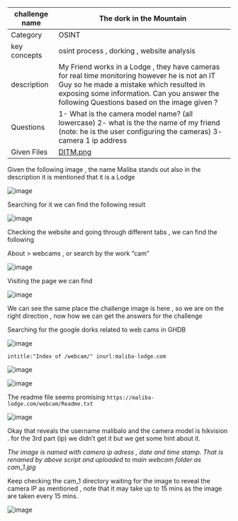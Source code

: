| challenge name | The dork in the Mountain |
| -------- | ------- |
| Category | OSINT |
| key concepts | osint process  , dorking , website analysis |
| description | My Friend works in a Lodge , they have cameras for real time monitoring however he is not an IT Guy so he made a mistake which resulted in exposing some information. Can you answer the following Questions based on the image given ? |
| Questions | 1- What is the camera model name? (all lowercase) 2- what is the the name of my friend (note: he is the user configuring the cameras) 3- camera 1 ip address  |
| Given Files | [DITM.png](https://github.com/HussienMisbah/OSINT1337/blob/master/Challenges%20Files/challenge_DITM.jpg) |

Given the following image , the name Maliba stands out also in the description it is mentioned that it is a Lodge

![image](https://github.com/HussienMisbah/OSINT1337/assets/67979878/6aac9ae4-f296-4ef4-9f8b-fce8f87489cd)

Searching for it we can find the following result

![image](https://github.com/HussienMisbah/OSINT1337/assets/67979878/5ec069d8-4d6d-489d-9aa4-7a71256f0477)


Checking the website and going through different tabs , we can find the following 

About > webcams , or search by the work “cam” 

![image](https://github.com/HussienMisbah/OSINT1337/assets/67979878/588c6f58-84c7-4712-99b0-7e1ec0f5b111)


Visiting the page we can find 


![image](https://github.com/HussienMisbah/OSINT1337/assets/67979878/aa55db3d-6778-4f8f-b331-67279a458a31)


We can see the same place the challenge image is here , so we are on the right direction , now how we can get the answers for the challenge 


Searching for the google dorks related to web cams in GHDB 

![image](https://github.com/HussienMisbah/OSINT1337/assets/67979878/71b5590d-707b-4d45-a1c5-28d41909d677)

``intitle:"Index of /webcam/" inurl:maliba-lodge.com``


![image](https://github.com/HussienMisbah/OSINT1337/assets/67979878/12bea165-cdd5-4b14-ad51-7438946c7e4f)

![image](https://github.com/HussienMisbah/OSINT1337/assets/67979878/cdcb7cf3-5351-46f2-8d1f-0cbf821928f5)


The readme file seems promising ``https://maliba-lodge.com/webcam/Readme.txt``

![image](https://github.com/HussienMisbah/OSINT1337/assets/67979878/ccc9840f-46ff-4a37-86ff-24aef6e40a40)


Okay that reveals the username malibalo and the camera model is hikvision . for the 3rd part (ip) we didn’t get it but we get some hint about it. 

*The image is named with camera ip adress , date and time stamp. That is renamed by above script and uploaded to main webcam folder as cam_1.jpg*

Keep checking the cam_1 directory waiting for the image to reveal the camera IP as mentioned , note that it may take up to 15 mins as the image are taken every 15 mins.

![image](https://github.com/HussienMisbah/OSINT1337/assets/67979878/c5d950cd-2a16-4dc3-a9a4-8c0efa18ebb5)

